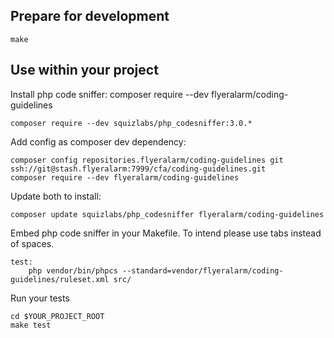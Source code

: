 Prepare for development
-------
```make```

Use within your project
--------------------------
Install php code sniffer:
composer require --dev flyeralarm/coding-guidelines
```
composer require --dev squizlabs/php_codesniffer:3.0.*
```

Add config as composer dev dependency:
```
composer config repositories.flyeralarm/coding-guidelines git ssh://git@stash.flyeralarm:7999/cfa/coding-guidelines.git
composer require --dev flyeralarm/coding-guidelines
```

Update both to install:
```
composer update squizlabs/php_codesniffer flyeralarm/coding-guidelines
```

Embed php code sniffer in your Makefile. To intend please use tabs instead of spaces. 
```
test:
	php vendor/bin/phpcs --standard=vendor/flyeralarm/coding-guidelines/ruleset.xml src/
```

Run your tests
```
cd $YOUR_PROJECT_ROOT
make test
```
